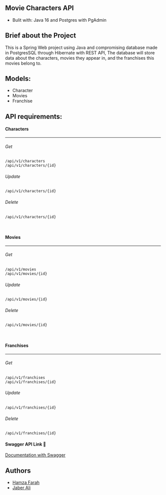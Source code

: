 **Movie Characters API**
-
* Bulit with: 
Java 16 and
Postgres with PgAdmin

Brief about the Project
-
This is a Spring Web project using Java and compromising database made in PostgresSQL
 through Hibernate with REST API, The database will store data about the characters, movies they appear in,
and the franchises this movies belong to.

Models:
-
 * Character
 * Movies 
 * Franchise

API requirements:
-
#### Characters

<hr />

###### Get
```
/api/v1/characters
/api/v1/characters/{id}
```
###### Update
```
/api/v1/characters/{id}
```
###### Delete
```
/api/v1/characters/{id}
```
<br />

#### Movies

<hr />

###### Get
```
/api/v1/movies
/api/v1/movies/{id}
```
###### Update
```
/api/v1/movies/{id}
```
###### Delete
```
/api/v1/movies/{id} 
```
 <br />

#### Franchises

<hr />

###### Get
```
/api/v1/franchises
/api/v1/franchises/{id}
```
###### Update
```
/api/v1/franchises/{id}
```
###### Delete
```
/api/v1/franchises/{id}
```

#### Swagger API Link  📄
[Documentation with Swagger](http://localhost:8080/swagger-ui/index.html?configUrl=/v3/api-docs/swagger-config)


## Authors
- [Hamza Farah](https://github.com/Hamza1001101)
- [Jaber Ali](https://github.com/Jaber-Ali)

